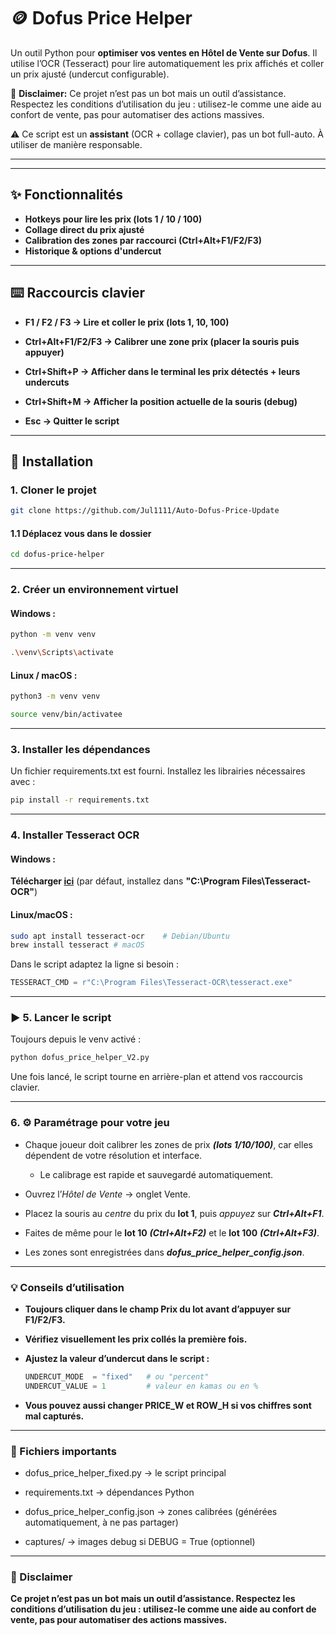 # 🪙 Dofus Price Helper   

Un outil Python pour **optimiser vos ventes en Hôtel de Vente sur Dofus**. Il utilise l’OCR (Tesseract) pour lire automatiquement les prix affichés et coller un prix ajusté (undercut configurable).  

🛑 **Disclaimer:** Ce projet n’est pas un bot mais un outil d’assistance. Respectez les conditions d’utilisation du jeu : utilisez-le comme une aide au confort de vente, pas pour automatiser des actions massives.

⚠️ Ce script est un **assistant** (OCR + collage clavier), pas un bot full-auto. À utiliser de manière responsable.

---

---

## ✨ Fonctionnalités
- **Hotkeys pour lire les prix (lots 1 / 10 / 100)**
- **Collage direct du prix ajusté**
- **Calibration des zones par raccourci (Ctrl+Alt+F1/F2/F3)**
- **Historique & options d'undercut**
---
## ⌨️ Raccourcis clavier

- **F1 / F2 / F3 → Lire et coller le prix (lots 1, 10, 100)**

- **Ctrl+Alt+F1/F2/F3 → Calibrer une zone prix (placer la souris puis appuyer)**

- **Ctrl+Shift+P → Afficher dans le terminal les prix détectés + leurs undercuts**

- **Ctrl+Shift+M → Afficher la position actuelle de la souris (debug)**

- **Esc → Quitter le script**
---
## 🚀 Installation

### 1. Cloner le projet
```bash
git clone https://github.com/Jul1111/Auto-Dofus-Price-Update
```
#### 1.1 Déplacez vous dans le dossier
```bash
cd dofus-price-helper
```
---
### 2. Créer un environnement virtuel

#### Windows :

```bash
python -m venv venv
```

```bash
.\venv\Scripts\activate
```
#### Linux / macOS :
```bash
python3 -m venv venv
```
```bash
source venv/bin/activatee
```
---
### 3. Installer les dépendances
Un fichier requirements.txt est fourni. Installez les librairies nécessaires avec :

```bash
pip install -r requirements.txt
```
---
### 4. Installer Tesseract OCR

#### Windows : 

**Télécharger [ici](https://github.com/UB-Mannheim/tesseract/wiki)** (par défaut, installez dans **"C:\Program Files\Tesseract-OCR\"**)

#### Linux/macOS :
```bash
sudo apt install tesseract-ocr    # Debian/Ubuntu
brew install tesseract # macOS
```
Dans le script adaptez la ligne si besoin :
```python
TESSERACT_CMD = r"C:\Program Files\Tesseract-OCR\tesseract.exe"
```
---
### ▶️ 5. Lancer le script

Toujours depuis le venv activé :
```bash
python dofus_price_helper_V2.py
```
Une fois lancé, le script tourne en arrière-plan et attend vos raccourcis clavier.

---
### 6. ⚙️ Paramétrage pour votre jeu

- Chaque joueur doit calibrer les zones de prix ***(lots 1/10/100)***, car elles dépendent de votre résolution et interface. 
  - Le calibrage est rapide et sauvegardé automatiquement.
- Ouvrez l’*Hôtel de Vente* → onglet Vente.

- Placez la souris au *centre* du prix du **lot 1**, puis *appuyez* sur ***Ctrl+Alt+F1***.

- Faites de même pour le **lot 10** ***(Ctrl+Alt+F2)*** et le **lot 100** ***(Ctrl+Alt+F3)***.

- Les zones sont enregistrées dans ***dofus_price_helper_config.json***.
  
---
### 💡 Conseils d’utilisation

- **Toujours cliquer dans le champ Prix du lot avant d’appuyer sur F1/F2/F3.**

- **Vérifiez visuellement les prix collés la première fois.**

- **Ajustez la valeur d’undercut dans le script :**
  ```python
  UNDERCUT_MODE  = "fixed"   # ou "percent"
  UNDERCUT_VALUE = 1         # valeur en kamas ou en %
  ```
- **Vous pouvez aussi changer PRICE_W et ROW_H si vos chiffres sont mal capturés.**

---
### 📂 Fichiers importants

- dofus_price_helper_fixed.py → le script principal

- requirements.txt → dépendances Python

- dofus_price_helper_config.json → zones calibrées (générées automatiquement, à ne pas partager)

- captures/ → images debug si DEBUG = True (optionnel)
  
---
### 🛑 Disclaimer

**Ce projet n’est pas un bot mais un outil d’assistance.
Respectez les conditions d’utilisation du jeu : utilisez-le comme une aide au confort de vente, pas pour automatiser des actions massives.**





